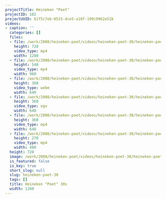 ```yaml
---
projectTitle: Heineken "Poet"
projectID: 182
projectUUID: 61f5c7eb-0533-4ce5-a18f-199c9962e51b
videos:
- caption: ''
  categories: []
  files:
  - file: /work/2008/heineken-poet/videos/heineken-poet-30/heineken-poet-30-1280x720.mp4
    height: 720
    video_type: mp4
    width: 1280
  - file: /work/2008/heineken-poet/videos/heineken-poet-30/heineken-poet-30-960x540.mp4
    height: 540
    video_type: mp4
    width: 960
  - file: /work/2008/heineken-poet/videos/heineken-poet-30/heineken-poet-30-640x360.webm
    height: 360
    video_type: webm
    width: 640
  - file: /work/2008/heineken-poet/videos/heineken-poet-30/heineken-poet-30-640x360.ogv
    height: 360
    video_type: ogv
    width: 640
  - file: /work/2008/heineken-poet/videos/heineken-poet-30/heineken-poet-30-640x360.mp4
    height: 360
    video_type: mp4
    width: 640
  - file: /work/2008/heineken-poet/videos/heineken-poet-30/heineken-poet-30-480x270.mp4
    height: 270
    video_type: mp4
    width: 480
  height: 720
  image: /work/2008/heineken-poet/videos/heineken-poet-30/heineken-poet-000008.jpg
  is_featured: false
  is_key: true
  short_slug: null
  slug: heineken-poet-30
  tags: []
  title: Heineken "Poet" 30s
  width: 1280
---
```

